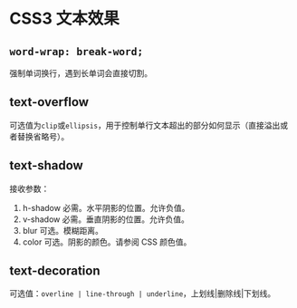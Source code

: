 # CSS3 文本效果

## `word-wrap: break-word;`

强制单词换行，遇到长单词会直接切割。

## text-overflow

可选值为`clip`或`ellipsis`，用于控制单行文本超出的部分如何显示（直接溢出或者替换省略号）。

## text-shadow

接收参数：

1. h-shadow 必需。水平阴影的位置。允许负值。
2. v-shadow 必需。垂直阴影的位置。允许负值。
3. blur 可选。模糊距离。
4. color 可选。阴影的颜色。请参阅 CSS 颜色值。

## text-decoration

可选值：`overline | line-through | underline`，上划线|删除线|下划线。

